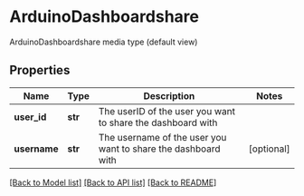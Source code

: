 # ArduinoDashboardshare

ArduinoDashboardshare media type (default view)
## Properties
Name | Type | Description | Notes
------------ | ------------- | ------------- | -------------
**user_id** | **str** | The userID of the user you want to share the dashboard with | 
**username** | **str** | The username of the user you want to share the dashboard with | [optional] 

[[Back to Model list]](../README.md#documentation-for-models) [[Back to API list]](../README.md#documentation-for-api-endpoints) [[Back to README]](../README.md)


